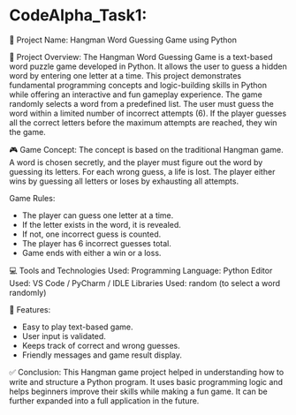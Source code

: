 # CodeAlpha_Task1:
📝 Project Name:
Hangman Word Guessing Game using Python

📌 Project Overview:
The Hangman Word Guessing Game is a text-based word puzzle game developed in Python. It allows the user to guess a hidden word by entering one letter at a time. This project demonstrates fundamental programming concepts and logic-building skills in Python while offering an interactive and fun gameplay experience.
The game randomly selects a word from a predefined list. The user must guess the word within a limited number of incorrect attempts (6). If the player guesses all the correct letters before the maximum attempts are reached, they win the game.

🎮 Game Concept:
The concept is based on the traditional Hangman game. A word is chosen secretly, and the player must figure out the word by guessing its letters. For each wrong guess, a life is lost. The player either wins by guessing all letters or loses by exhausting all attempts.

Game Rules:
- The player can guess one letter at a time.
- If the letter exists in the word, it is revealed.
- If not, one incorrect guess is counted.
- The player has 6 incorrect guesses total.
- Game ends with either a win or a loss.

💻 Tools and Technologies Used:
Programming Language: Python
Editor Used: VS Code / PyCharm / IDLE
Libraries Used: random (to select a word randomly)

🌟 Features:
- Easy to play text-based game.
- User input is validated.
- Keeps track of correct and wrong guesses.
- Friendly messages and game result display.
  
✅ Conclusion:
This Hangman game project helped in understanding how to write and structure a Python program. It uses basic programming logic and helps beginners improve their skills while making a fun game. It can be further expanded into a full application in the future.

